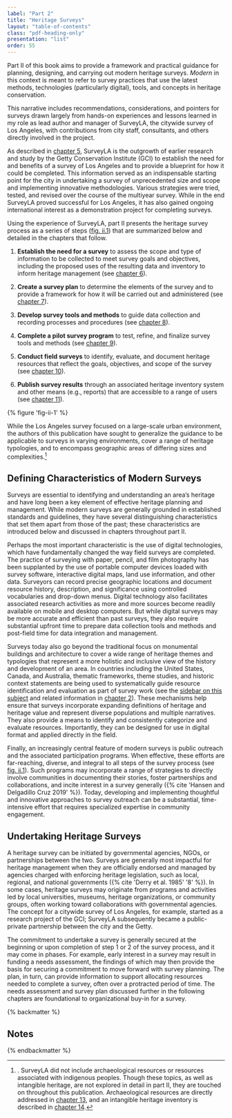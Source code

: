 ```yaml
---
label: "Part 2"
title: "Heritage Surveys"
layout: "table-of-contents"
class: "pdf-heading-only"
presentation: "list"
order: 55
---
```


Part II of this book aims to provide a framework and practical guidance for planning, designing, and carrying out modern heritage surveys. *Modern* in this context is meant to refer to survey practices that use the latest methods, technologies (particularly digital), tools, and concepts in heritage conservation.

This narrative includes recommendations, considerations, and pointers for surveys drawn largely from hands-on experiences and lessons learned in my role as lead author and manager of SurveyLA, the citywide survey of Los Angeles, with contributions from city staff, consultants, and others directly involved in the project.

As described in [chapter 5](/part-2/chapter-5/), SurveyLA is the outgrowth of earlier research and study by the Getty Conservation Institute (GCI) to establish the need for and benefits of a survey of Los Angeles and to provide a blueprint for how it could be completed. This information served as an indispensable starting point for the city in undertaking a survey of unprecedented size and scope and implementing innovative methodologies. Various strategies were tried, tested, and revised over the course of the multiyear survey. While in the end SurveyLA proved successful for Los Angeles, it has also gained ongoing international interest as a demonstration project for completing surveys.

Using the experience of SurveyLA, part II presents the heritage survey process as a series of steps ([fig. ii.1](#fig-ii-1)) that are summarized below and detailed in the chapters that follow.

1.  **Establish the need for a survey** to assess the scope and type of information to be collected to meet survey goals and objectives, including the proposed uses of the resulting data and inventory to inform heritage management (see [chapter 6](/part-2/chapter-6/)).

2.  **Create a survey plan** to determine the elements of the survey and to provide a framework for how it will be carried out and administered (see [chapter 7](/part-2/chapter-7/)).

3.  **Develop survey tools and methods** to guide data collection and recording processes and procedures (see [chapter 8](/part-2/chapter-8/)).

4.  **Complete a pilot survey program** to test, refine, and finalize survey tools and methods (see [chapter 9](/part-2/chapter-9/)).

5.  **Conduct field surveys** to identify, evaluate, and document heritage resources that reflect the goals, objectives, and scope of the survey (see [chapter 10](/part-2/chapter-10/)).

6.  **Publish survey results** through an associated heritage inventory system and other means (e.g., reports) that are accessible to a range of users (see [chapter 11](/part-2/chapter-11/)).

{% figure 'fig-ii-1' %}

While the Los Angeles survey focused on a large-scale urban environment, the authors of this publication have sought to generalize the guidance to be applicable to surveys in varying environments, cover a range of heritage typologies, and to encompass geographic areas of differing sizes and complexities.[^1]

## Defining Characteristics of Modern Surveys

Surveys are essential to identifying and understanding an area’s heritage and have long been a key element of effective heritage planning and management. While modern surveys are generally grounded in established standards and guidelines, they have several distinguishing characteristics that set them apart from those of the past; these characteristics are introduced below and discussed in chapters throughout part II.

Perhaps the most important characteristic is the use of digital technologies, which have fundamentally changed the way field surveys are completed. The practice of surveying with paper, pencil, and film photography has been supplanted by the use of portable computer devices loaded with survey software, interactive digital maps, land use information, and other data. Surveyors can record precise geographic locations and document resource history, description, and significance using controlled vocabularies and drop-down menus. Digital technology also facilitates associated research activities as more and more sources become readily available on mobile and desktop computers. But while digital surveys may be more accurate and efficient than past surveys, they also require substantial upfront time to prepare data collection tools and methods and post-field time for data integration and management.

Surveys today also go beyond the traditional focus on monumental buildings and architecture to cover a wide range of heritage themes and typologies that represent a more holistic and inclusive view of the history and development of an area. In countries including the United States, Canada, and Australia, thematic frameworks, theme studies, and historic context statements are being used to systematically guide resource identification and evaluation as part of survey work (see the [sidebar on this subject](/part-1/chapter--2/#sidebar-2) and related information in [chapter 2](/part-1/chapter-2/)). These mechanisms help ensure that surveys incorporate expanding definitions of heritage and heritage value and represent diverse populations and multiple narratives. They also provide a means to identify and consistently categorize and evaluate resources. Importantly, they can be designed for use in digital format and applied directly in the field.

Finally, an increasingly central feature of modern surveys is public outreach and the associated participation programs. When effective, these efforts are far-reaching, diverse, and integral to all steps of the survey process (see [fig. ii.1](#fig-ii-1)). Such programs may incorporate a range of strategies to directly involve communities in documenting their stories, foster partnerships and collaborations, and incite interest in a survey generally ({% cite 'Hansen and Delgadillo Cruz 2019' %}). Today, developing and implementing thoughtful and innovative approaches to survey outreach can be a substantial, time-intensive effort that requires specialized expertise in community engagement.

## Undertaking Heritage Surveys

A heritage survey can be initiated by governmental agencies, NGOs, or partnerships between the two. Surveys are generally most impactful for heritage management when they are officially endorsed and managed by agencies charged with enforcing heritage legislation, such as local, regional, and national governments ({% cite 'Derry et al. 1985' '8' %}). In some cases, heritage surveys may originate from programs and activities led by local universities, museums, heritage organizations, or community groups, often working toward collaborations with governmental agencies. The concept for a citywide survey of Los Angeles, for example, started as a research project of the GCI; SurveyLA subsequently became a public-private partnership between the city and the Getty.

The commitment to undertake a survey is generally secured at the beginning or upon completion of step 1 or 2 of the survey process, and it may come in phases. For example, early interest in a survey may result in funding a needs assessment, the findings of which may then provide the basis for securing a commitment to move forward with survey planning. The plan, in turn, can provide information to support allocating resources needed to complete a survey, often over a protracted period of time. The needs assessment and survey plan discussed further in the following chapters are foundational to organizational buy-in for a survey.

{% backmatter %}

## Notes

{% endbackmatter %}

[^1]: . SurveyLA did not include archaeological resources or resources associated with indigenous peoples. Though these topics, as well as intangible heritage, are not explored in detail in part II, they are touched on throughout this publication. Archaeological resources are directly addressed in [chapter 13](/part-IV/chapter-13/), and an intangible heritage inventory is described in [chapter 14](/part-IV/chapter-14/).
